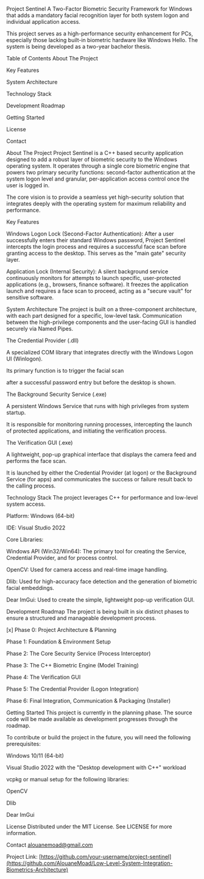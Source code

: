 Project Sentinel
A Two-Factor Biometric Security Framework for Windows that adds a mandatory facial recognition layer for both system logon and individual application access.

This project serves as a high-performance security enhancement for PCs, especially those lacking built-in biometric hardware like Windows Hello. The system is being developed as a two-year bachelor thesis.

Table of Contents
About The Project

Key Features

System Architecture

Technology Stack

Development Roadmap

Getting Started

License

Contact

About The Project
Project Sentinel is a C++ based security application designed to add a robust layer of biometric security to the Windows operating system. It operates through a single core biometric engine that powers two primary security functions: second-factor authentication at the system logon level and granular, per-application access control once the user is logged in.


The core vision is to provide a seamless yet high-security solution that integrates deeply with the operating system for maximum reliability and performance.

Key Features

Windows Logon Lock (Second-Factor Authentication): After a user successfully enters their standard Windows password, Project Sentinel intercepts the login process and requires a successful face scan before granting access to the desktop. This serves as the "main gate" security layer.



Application Lock (Internal Security): A silent background service continuously monitors for attempts to launch specific, user-protected applications (e.g., browsers, finance software). It freezes the application launch and requires a face scan to proceed, acting as a "secure vault" for sensitive software.


System Architecture
The project is built on a three-component architecture, with each part designed for a specific, low-level task. Communication between the high-privilege components and the user-facing GUI is handled securely via Named Pipes.


The Credential Provider (.dll)

A specialized COM library that integrates directly with the Windows Logon UI (Winlogon).


Its primary function is to trigger the facial scan 

after a successful password entry but before the desktop is shown.

The Background Security Service (.exe)

A persistent Windows Service that runs with high privileges from system startup.

It is responsible for monitoring running processes, intercepting the launch of protected applications, and initiating the verification process.

The Verification GUI (.exe)

A lightweight, pop-up graphical interface that displays the camera feed and performs the face scan.

It is launched by either the Credential Provider (at logon) or the Background Service (for apps) and communicates the success or failure result back to the calling process.

Technology Stack
The project leverages C++ for performance and low-level system access.


Platform: Windows (64-bit) 


IDE: Visual Studio 2022 

Core Libraries:


Windows API (Win32/Win64): The primary tool for creating the Service, Credential Provider, and for process control.


OpenCV: Used for camera access and real-time image handling.


Dlib: Used for high-accuracy face detection and the generation of biometric facial embeddings.


Dear ImGui: Used to create the simple, lightweight pop-up verification GUI.

Development Roadmap
The project is being built in six distinct phases to ensure a structured and manageable development process.

[x] Phase 0: Project Architecture & Planning


Phase 1: Foundation & Environment Setup 


Phase 2: The Core Security Service (Process Interceptor) 


Phase 3: The C++ Biometric Engine (Model Training) 


Phase 4: The Verification GUI 


Phase 5: The Credential Provider (Logon Integration) 


Phase 6: Final Integration, Communication & Packaging (Installer) 

Getting Started
This project is currently in the planning phase. The source code will be made available as development progresses through the roadmap.

To contribute or build the project in the future, you will need the following prerequisites:

Windows 10/11 (64-bit)

Visual Studio 2022 with the "Desktop development with C++" workload

vcpkg or manual setup for the following libraries:

OpenCV

Dlib

Dear ImGui

License
Distributed under the MIT License. See LICENSE for more information.

Contact
alouanemoad@gmail.com

Project Link: [https://github.com/your-username/project-sentinel](https://github.com/AlouaneMoad/Low-Level-System-Integration-Biometrics-Architecture)









